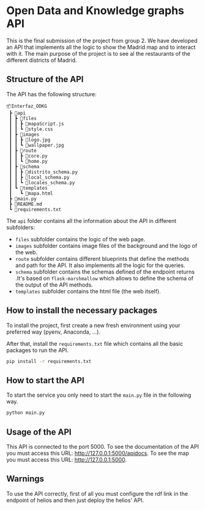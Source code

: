 # Open Data and Knowledge graphs API

This is the final submission of the project from group 2. We have developed an API that implements all the logic to show the Madrid map and to interact with it. The main purpose of the project is to see al the restaurants of the different districts of Madrid.

## Structure of the API

The API has the following structure:

```
📦Interfaz_ODKG
 ┣ 📂api
 ┃ ┣ 📂files
 ┃ ┃ ┣ 📜mapaScript.js
 ┃ ┃ ┗ 📜style.css
 ┃ ┣ 📂images
 ┃ ┃ ┣ 📜logo.jpg
 ┃ ┃ ┗ 📜wallpaper.jpg
 ┃ ┣ 📂route
 ┃ ┃ ┣ 📜core.py
 ┃ ┃ ┗ 📜home.py
 ┃ ┣ 📂schema
 ┃ ┃ ┣ 📜distrito_schema.py
 ┃ ┃ ┣ 📜local_schema.py
 ┃ ┃ ┗ 📜locales_schema.py
 ┃ ┗ 📂templates
 ┃   ┗ 📜mapa.html
 ┣ 📜main.py
 ┣ 📜README.md
 ┗ 📜requirements.txt
```

The `api` folder contains all the information about the API in different subfolders:
* `files` subfolder contains the logic of the web page.
* `images` subfolder contains image files of the background and the logo of the web.
* `route` subfolder contains different blueprints that define the methods and path for the API. It also implements all the logic for the queries.
* `schema` subfolder contains the schemas defined of the endpoint returns .It's based on `flask-marshmallow` which allows to define the schema of the output of the API methods.
* `templates` subfolder contains the html file (the web itself).

## How to install the necessary packages

To install the project, first create a new fresh environment using your preferred way (pyenv, Anaconda, ...).

After that, install the `requirements.txt` file which contains all the basic packages to run the API.

```sh
pip install -r requirements.txt
```

## How to start the API

To start the service you only need to start the `main.py` file in the following way.

```sh
python main.py
```

## Usage of the API
This API is connected to the port 5000. To see the documentation of the API you must access this URL: http://127.0.0.1:5000/apidocs.
To see the map you must access this URL: http://127.0.0.1:5000.

## Warnings
To use the API correctly, first of all you must configure the rdf link in the endpoint of helios and then just deploy the helios' API.
